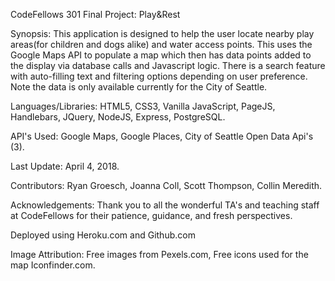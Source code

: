 CodeFellows 301 Final Project: Play&Rest

Synopsis: This application is designed to help the user locate nearby play areas(for children and dogs alike) and water access points. This uses the Google Maps API to populate a map which then has data points added to the display via database calls and Javascript logic. There is a search feature with auto-filling text and filtering options depending on user preference. Note the data is only available currently for the City of Seattle. 

Languages/Libraries: HTML5, CSS3, Vanilla JavaScript, PageJS, Handlebars, JQuery, NodeJS, Express, PostgreSQL.

API's Used: Google Maps, Google Places, City of Seattle Open Data Api's (3).  

Last Update: April 4, 2018.

Contributors: Ryan Groesch, Joanna Coll, Scott Thompson, Collin Meredith.

Acknowledgements: Thank you to all the wonderful TA's and teaching staff at CodeFellows for their patience, guidance, and fresh perspectives.

Deployed using Heroku.com and Github.com

Image Attribution: Free images from Pexels.com, Free icons used for the map Iconfinder.com. 